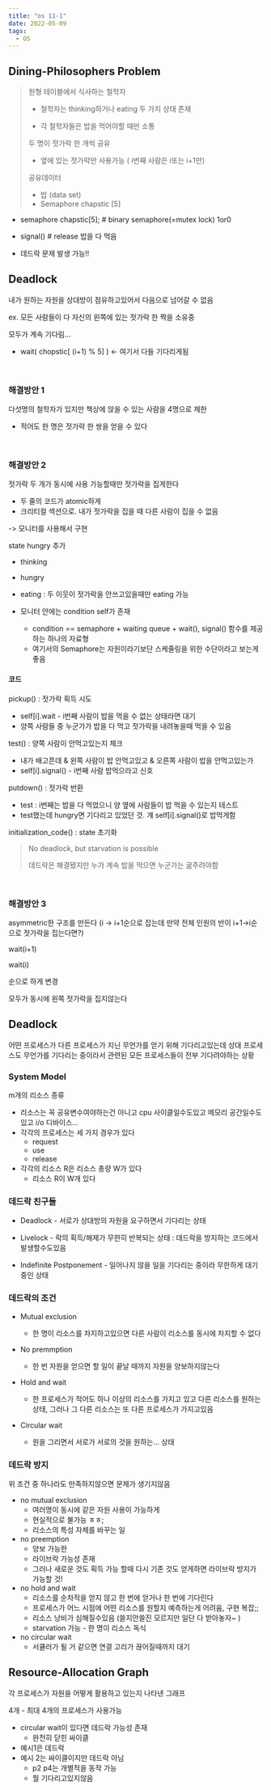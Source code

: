```yaml
---
title: "os 11-1"
date: 2022-05-09
tags:
  - OS
---
```


## Dining-Philosophers Problem

> 원형 테이블에서 식사하는 철학자
>
> * 철학자는 thinking하거나 eating 두 가지 상태 존재
>
> * 각 철학자들은 밥을 먹어야할 때만 소통
>
> 두 명이 젓가락 한 개씩 공유
>
> * 옆에 있는 젓가락만 사용가능 ( i번째 사람은 i또는 i+1만)
>
> 공유데이터
>
> * 밥 (data set)
> * Semaphore chapstic [5]

- semaphore chapstic[5]; # binary semaphore(=mutex lock) 1or0

- signal() # release 밥을 다 먹음

- 데드락 문제 발생 가능!!

## Deadlock

내가 원하는 자원을 상대방이 점유하고있어서 다음으로 넘어갈 수 없음

ex. 모든 사람들이 다 자신의 왼쪽에 있는 젓가락 한 짝을 소유중

모두가 계속 기다림... 

* wait( chopstic[ (i+1) % 5] ) <- 여기서 다들 기다리게됨

<br/>

### 해결방안 1

다섯명의 철학자가 있지만 책상에 앉을 수 있는 사람을 4명으로 제한

- 적어도 한 명은 젓가락 한 쌍을 얻을 수 있다

<br/>

### 해결방안 2

젓가락 두 개가 동시에 사용 가능할때만 젓가락을 집게한다

- 두 줄의 코드가 atomic하게
- 크리티컬 섹션으로. 내가 젓가락을 집을 때 다른 사람이 집을 수 없음

-> 모니터를 사용해서 구현

state hungry 추가

* thinking

* hungry

* eating : 두 이웃이 젓가락을 안쓰고있을때만 eating 가능
* 모니터 안에는 condition self가 존재
  * condition == semaphore + waiting queue + wait(), signal() 함수를 제공하는 하나의 자료형
  * 여기서의 Semaphore는 자원이라기보단 스케줄링을 위한 수단이라고 보는게 좋음 



#### 코드

pickup() : 젓가락 획득 시도

* self[i].wait - i번째 사람이 밥을 먹을 수 없는 상태라면 대기
* 양쪽 사람들 중 누군가가 밥을 다 먹고 젓가락을 내려놓을때 먹을 수 있음

test() :  양쪽 사람이 안먹고있는지 체크

* 내가 배고픈데 & 왼쪽 사람이 밥 안먹고있고 & 오른쪽 사람이 밥을 안먹고있는가
* self[i].signal() - i번째 사람 밥먹으라고 신호

putdown() : 젓가락 반환

* test : i번째는 밥을 다 먹었으니 양 옆에 사람들이 밥 먹을 수 있는지 테스트
* test했는데 hungry면 기다리고 있었던 것. 걔 self[i].signal()로 밥먹게함

initialization_code() : state 초기화 

> No deadlock, but starvation is possible
>
> 데드락은 해결됐지만 누가 계속 밥을 먹으면 누군가는 굶주려야함

<br/>

### 해결방안 3

asymmetric한 구조를 만든다 (i -> i+1순으로 잡는데 만약 전체 인원의 반이 i+1->i순으로 젓가락을 집는다면?)

wait(i+1)

wait(i)

순으로 하게 변경

모두가 동시에 왼쪽 젓가락을 집지않는다



## Deadlock

어떤 프로세스가 다른 프로세스가 지닌 무언가를 얻기 위해 기다리고있는데 상대 프로세스도 무언가를 기다리는 중이라서 관련된 모든 프로세스들이 전부 기다려야하는 상황



### System Model

m개의 리소스 종류

* 리소스는 꼭 공유변수여야하는건 아니고 cpu 사이클일수도있고 메모리 공간일수도 있고 i/o 디바이스...
* 각각의 프로세스는 세 가지 경우가 있다
  * request
  * use
  * release
* 각각의 리소스 R은 리소스 총량 W가 있다
  * 리소스 R이 W개 있다



### 데드락 친구들

* Deadlock - 서로가 상대방의 자원을 요구하면서 기다리는 상태
* Livelock - 락의 획득/해제가 무한히 반복되는 상태 : 데드락을 방지하는 코드에서 발생할수도있음

* Indefinite Postponement - 일어나지 않을 일을 기다리는 중이라 무한하게 대기중인 상태



### 데드락의 조건

- Mutual exclusion
  - 한 명이 리소스를 차지하고있으면 다른 사람이 리소스를 동시에 차지할 수 없다
- No premmption
  - 한 번 자원을 얻으면 할 일이 끝날 때까지 자원을 양보하지않는다
- Hold and wait
  - 한 프로세스가 적어도 하나 이상의 리소스를 가지고 있고 다른 리소스를 원하는 상태, 그러나 그 다른 리소스는 또 다른 프로세스가 가지고있음

- Circular wait
  - 원을 그리면서 서로가 서로의 것을 원하는... 상태



### 데드락 방지

위 조건 중 하나라도 만족하지않으면 문제가 생기지않음



* no mutual exclusion
  * 여러명이 동시에 같은 자원 사용이 가능하게
  * 현실적으로 불가능 ㅎㅎ;
  * 리소스의 특성 자체를 바꾸는 일
* no preemption
  * 양보 가능한
  * 라이브락 가능성 존재
  * 그러나 새로운 것도 획득 가능 할때 다시 기존 것도 얻게하면 라이브락 방지가 가능할 것!
* no hold and wait
  * 리소스를 순차적을 얻지 않고 한 번에 얻거나 한 번에 기다린다
  * 프로세스가 어느 시점에 어떤 리소스를 원할지 예측하는게 어려움, 구현 복잡;;
  * 리소스 낭비가 심해질수있음 (쓸지안쓸진 모르지만 일단 다 받아놓자~ )
  * starvation 가능 - 한 명이 리소스 독식
* no circular wait
  * 서큘러가 될 거 같으면 연결 고리가 끊어질때까지 대기



## Resource-Allocation Graph

각 프로세스가 자원을 어떻게 활용하고 있는지 나타낸 그래프

4개 - 최대 4개의 프로세스가 사용가능



* circular wait이 있다면 데드락 가능성 존재
  * 완전히 닫힌 싸이클
* 예시1은 데드락
* 예시 2는 싸이클이지만 데드락 아님
  * p2 p4는 개별적을 동작 가능
  * 뭘 기다리고있지않음
